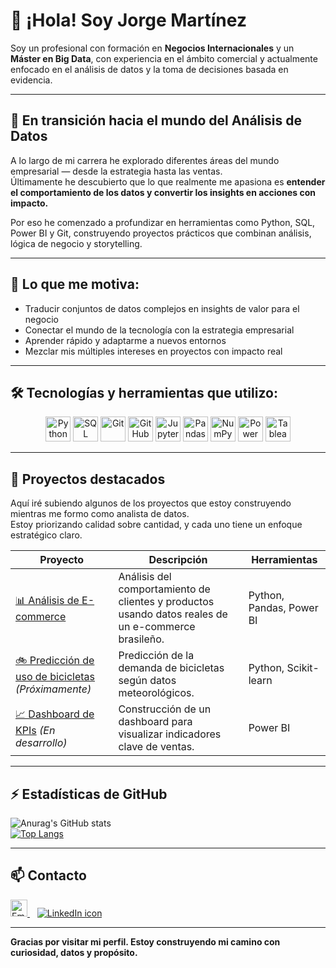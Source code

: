 # 👋 ¡Hola! Soy Jorge Martínez

Soy un profesional con formación en **Negocios Internacionales** y un **Máster en Big Data**, con experiencia en el ámbito comercial y actualmente enfocado en el análisis de datos y la toma de decisiones basada en evidencia.

---

## 🚀 En transición hacia el mundo del Análisis de Datos

A lo largo de mi carrera he explorado diferentes áreas del mundo empresarial — desde la estrategia hasta las ventas.  
Últimamente he descubierto que lo que realmente me apasiona es **entender el comportamiento de los datos y convertir los insights en acciones con impacto.**

Por eso he comenzado a profundizar en herramientas como Python, SQL, Power BI y Git, construyendo proyectos prácticos que combinan análisis, lógica de negocio y storytelling.

---

## 🧠 Lo que me motiva:

- Traducir conjuntos de datos complejos en insights de valor para el negocio  
- Conectar el mundo de la tecnología con la estrategia empresarial  
- Aprender rápido y adaptarme a nuevos entornos  
- Mezclar mis múltiples intereses en proyectos con impacto real

---

## 🛠️ Tecnologías y herramientas que utilizo:

<p align="center">
  <img src="https://cdn.jsdelivr.net/gh/devicons/devicon/icons/python/python-original.svg" height="40" alt="Python" />
  <img src="https://cdn.jsdelivr.net/gh/devicons/devicon/icons/mysql/mysql-original.svg" height="40" alt="SQL" />
  <img src="https://cdn.jsdelivr.net/gh/devicons/devicon/icons/git/git-original.svg" height="40" alt="Git" />
  <img src="https://cdn.jsdelivr.net/gh/devicons/devicon/icons/github/github-original.svg" height="40" alt="GitHub" />
  <img src="https://cdn.jsdelivr.net/gh/devicons/devicon/icons/jupyter/jupyter-original.svg" height="40" alt="Jupyter" />
  <img src="https://cdn.jsdelivr.net/gh/devicons/devicon/icons/pandas/pandas-original.svg" height="40" alt="Pandas" />
  <img src="https://cdn.jsdelivr.net/gh/devicons/devicon/icons/numpy/numpy-original.svg" height="40" alt="NumPy" />
  <img src="https://img.icons8.com/color/40/000000/power-bi.png" height="40" alt="Power BI" />
  <img src="https://img.icons8.com/color/40/000000/tableau-software.png" height="40" alt="Tableau" />
</p>

---

## 📂 Proyectos destacados

Aquí iré subiendo algunos de los proyectos que estoy construyendo mientras me formo como analista de datos.  
Estoy priorizando calidad sobre cantidad, y cada uno tiene un enfoque estratégico claro.

| Proyecto | Descripción | Herramientas |
|----------|-------------|--------------|
| [📊 Análisis de E-commerce](#) | Análisis del comportamiento de clientes y productos usando datos reales de un e-commerce brasileño. | Python, Pandas, Power BI |
| [🚲 Predicción de uso de bicicletas](#) *(Próximamente)* | Predicción de la demanda de bicicletas según datos meteorológicos. | Python, Scikit-learn |
| [📈 Dashboard de KPIs](#) *(En desarrollo)* | Construcción de un dashboard para visualizar indicadores clave de ventas. | Power BI |

---

## ⚡ Estadísticas de GitHub

![Anurag's GitHub stats](https://github-readme-stats.vercel.app/api?username=joorgemartinez&theme=gotham&show_icons=true)  
[![Top Langs](https://github-readme-stats.vercel.app/api/top-langs/?username=joorgemartinez&theme=gotham)](https://github.com/joorgemartinez/github-readme-stats)

---

## 📫 Contacto

<p align="left">
  <a href="mailto:martinezca.jorge@gmail.com" target="_blank">
    <img src="https://user-images.githubusercontent.com/5141132/50740364-7ea80880-1217-11e9-8faf-2348e31beedd.png" height="27" alt="Email icon"/> 
  </a>
  &nbsp;&nbsp;
  <a href="https://www.linkedin.com/in/jorgemart/" target="_blank">
    <img src="https://img.icons8.com/ios-filled/30/0A66C2/linkedin.png" alt="LinkedIn icon"/>
  </a>
</p>

---

**Gracias por visitar mi perfil. Estoy construyendo mi camino con curiosidad, datos y propósito.**
